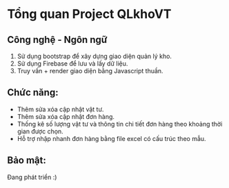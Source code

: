 
# Tổng quan Project QLkhoVT

## Công nghệ - Ngôn ngữ
1. Sử dụng bootstrap để xây dựng giao diện quản lý kho.
2. Sử dụng Firebase để lưu và lấy dữ liệu.
3. Truy vấn + render giao diện bằng Javascript thuần.

## Chức năng:
 * Thêm sửa xóa cập nhật vật tư.
 * Thêm sửa xóa cập nhật đơn hàng.
 * Thống kê số lượng vật tư và thông tin chi tiết đơn hàng theo khoảng thời gian được chọn.
 * Hỗ trợ nhập nhanh đơn hàng bằng file excel có cấu trúc theo mẫu.
## Bảo mật:
Đang phát triển :)
  

